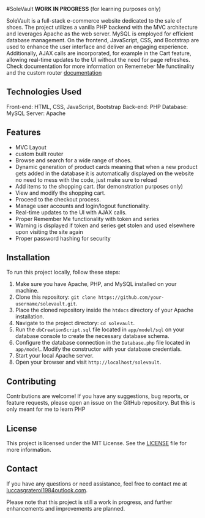 #SoleVault
**WORK IN PROGRESS**
(for learning purposes only)


SoleVault is a full-stack e-commerce website dedicated to the sale of shoes. The project utilizes a vanilla PHP backend with the MVC architecture and leverages Apache as the web server. MySQL is employed for efficient database management. On the frontend, JavaScript, CSS, and Bootstrap are used to enhance the user interface and deliver an engaging experience. Additionally, AJAX calls are incorporated, for example in the Cart feature, allowing real-time updates to the UI without the need for page refreshes.  Check documentation for more information on Rememeber Me functinality and the custom router 
[documentation](https://github.com/Almightyluccas/SoleVault/tree/main/documentation)

## Technologies Used

Front-end: HTML, CSS, JavaScript, Bootstrap
Back-end: PHP
Database: MySQL
Server: Apache

## Features
- MVC Layout
- custom built router
- Browse and search for a wide range of shoes.
- Dynamic generation of product cards meaning that when a new product gets added in the database it is automatically displayed on the website no need to mess with the code, just make sure to reload
- Add items to the shopping cart. (for demonstration purposes only)
- View and modify the shopping cart.
- Proceed to the checkout process.
- Manage user accounts and login/logout functionality.
- Real-time updates to the UI with AJAX calls.
- Proper Remember Me functionality with token and series
- Warning is displayed if token and series get stolen and used elsewhere upon visiting the site again
- Proper password hashing for security  

## Installation

To run this project locally, follow these steps:

1. Make sure you have Apache, PHP, and MySQL installed on your machine.
2. Clone this repository: `git clone https://github.com/your-username/solevault.git`.
3. Place the cloned repository inside the `htdocs` directory of your Apache installation.
4. Navigate to the project directory: `cd solevault`.
5. Run the `dbCreationScript.sql` file located in `app/model/sql` on your database console to create the necessary database schema.
6. Configure the database connection in the `Database.php` file located in `app/model`. Modify the constructor with your database credentials.
7. Start your local Apache server.
8. Open your browser and visit `http://localhost/solevault`.

## Contributing

Contributions are welcome! If you have any suggestions, bug reports, or feature requests, please open an issue on the GitHub repository. But this is only meant for me to learn PHP

## License

This project is licensed under the MIT License. See the [LICENSE](LICENSE.md) file for more information.

## Contact

If you have any questions or need assistance, feel free to contact me at [luccasgraterol1984outlook.com](mailto:luccasgraterol1984outlook.com).

Please note that this project is still a work in progress, and further enhancements and improvements are planned.
